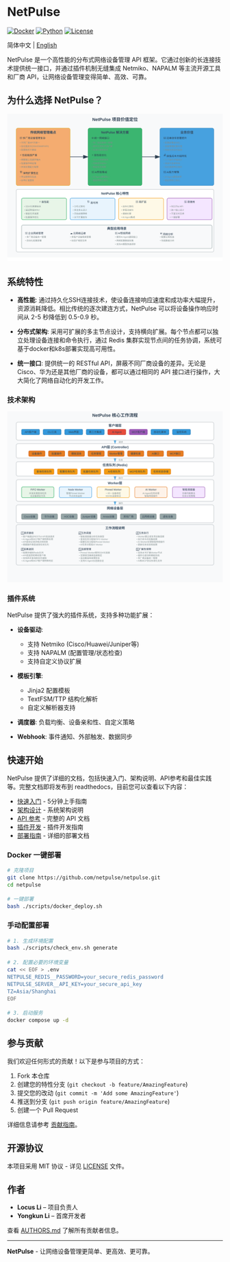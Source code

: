 # NetPulse

[![Docker](https://img.shields.io/badge/Docker-Ready-blue?logo=docker)](https://hub.docker.com)
[![Python](https://img.shields.io/badge/Python-3.12+-green?logo=python)](https://python.org)
[![License](https://img.shields.io/badge/License-MIT-blue)](LICENSE)

简体中文 | [English](README.md)

NetPulse 是一个高性能的分布式网络设备管理 API 框架。它通过创新的长连接技术提供统一接口，并通过插件机制无缝集成 Netmiko、NAPALM 等主流开源工具和厂商 API，让网络设备管理变得简单、高效、可靠。

## 为什么选择 NetPulse？

![NetPulse 项目价值](docs/zh/assets/images/architecture/project-value-proposition.svg)

## 系统特性

* **高性能**: 通过持久化SSH连接技术，使设备连接响应速度和成功率大幅提升，资源消耗降低。相比传统的逐次建连方式，NetPulse 可以将设备操作响应时间从 2-5 秒降低到 0.5-0.9 秒。

* **分布式架构**: 采用可扩展的多主节点设计，支持横向扩展。每个节点都可以独立处理设备连接和命令执行，通过 Redis 集群实现节点间的任务协调，系统可基于docker和k8s部署实现高可用性。

* **统一接口**: 提供统一的 RESTful API，屏蔽不同厂商设备的差异。无论是 Cisco、华为还是其他厂商的设备，都可以通过相同的 API 接口进行操作，大大简化了网络自动化的开发工作。

### 技术架构

![NetPulse 系统架构](docs/zh/assets/images/architecture/workflow-overview111.svg)

### 插件系统

NetPulse 提供了强大的插件系统，支持多种功能扩展：

* **设备驱动**: 
  - 支持 Netmiko (Cisco/Huawei/Juniper等)
  - 支持 NAPALM (配置管理/状态检查)
  - 支持自定义协议扩展

* **模板引擎**: 
  - Jinja2 配置模板
  - TextFSM/TTP 结构化解析
  - 自定义解析器支持

* **调度器**: 负载均衡、设备亲和性、自定义策略

* **Webhook**: 事件通知、外部触发、数据同步

## 快速开始

NetPulse 提供了详细的文档，包括快速入门、架构说明、API参考和最佳实践等。完整文档即将发布到 readthedocs，目前您可以查看以下内容：

* [快速入门](docs/zh/getting-started/quick-start.md) - 5分钟上手指南
* [架构设计](docs/zh/architecture/overview.md) - 系统架构说明
* [API 参考](docs/zh/guides/api/README.md) - 完整的 API 文档
* [插件开发](docs/zh/development/README.md) - 插件开发指南
* [部署指南](docs/zh/getting-started/deployment.md) - 详细的部署文档

### Docker 一键部署

```bash
# 克隆项目
git clone https://github.com/netpulse/netpulse.git
cd netpulse

# 一键部署
bash ./scripts/docker_deploy.sh
```

### 手动配置部署

```bash
# 1. 生成环境配置
bash ./scripts/check_env.sh generate

# 2. 配置必要的环境变量
cat << EOF > .env
NETPULSE_REDIS__PASSWORD=your_secure_redis_password
NETPULSE_SERVER__API_KEY=your_secure_api_key
TZ=Asia/Shanghai
EOF

# 3. 启动服务
docker compose up -d
```

## 参与贡献

我们欢迎任何形式的贡献！以下是参与项目的方式：

1. Fork 本仓库
2. 创建您的特性分支 (`git checkout -b feature/AmazingFeature`)
3. 提交您的改动 (`git commit -m 'Add some AmazingFeature'`)
4. 推送到分支 (`git push origin feature/AmazingFeature`)
5. 创建一个 Pull Request

详细信息请参考 [贡献指南](CONTRIBUTING.md)。

## 开源协议

本项目采用 MIT 协议 - 详见 [LICENSE](LICENSE) 文件。

## 作者

* **Locus Li** – 项目负责人
* **Yongkun Li** – 首席开发者

查看 [AUTHORS.md](AUTHORS.md) 了解所有贡献者信息。

---

**NetPulse** - 让网络设备管理更简单、更高效、更可靠。 